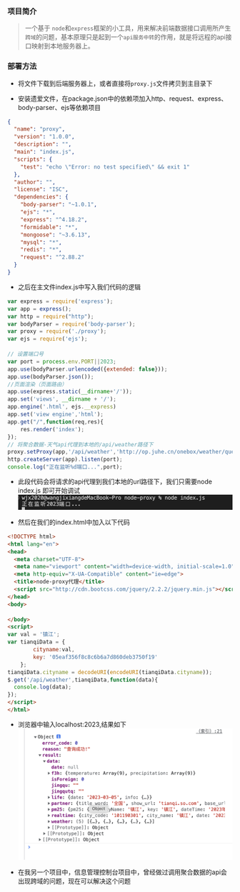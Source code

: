 ### 项目简介

> 一个基于 `node`和`express`框架的小工具，用来解决前端数据接口调用所产生`跨域`的问题，基本原理只是起到一个`api服务中转`的作用，就是将远程的api接口映射到本地服务器上。

### 部署方法

- 将文件下载到后端服务器上，或者直接将`proxy.js`文件拷贝到主目录下

- 安装遗爱文件，在package.json中的依赖项加入http、request、express、body-parser、ejs等依赖项目

```json
{
  "name": "proxy",
  "version": "1.0.0",
  "description": "",
  "main": "index.js",
  "scripts": {
    "test": "echo \"Error: no test specified\" && exit 1"
  },
  "author": "",
  "license": "ISC",
  "dependencies": {
    "body-parser": "~1.0.1",
    "ejs": "*",
    "express": "^4.18.2",
    "formidable": "*",
    "mongoose": "~3.6.13",
    "mysql": "*",
    "redis": "*",
    "request": "^2.88.2"
  }
}
```

- 之后在主文件index.js中写入我们代码的逻辑

```js
var express = require('express');
var app = express();
var http = require("http");
var bodyParser = require('body-parser');
var proxy = require('./proxy');
var ejs = require('ejs');

// 设置端口号
var port = process.env.PORT||2023;
app.use(bodyParser.urlencoded({extended: false}));
app.use(bodyParser.json());
//页面渲染（页面路由）
app.use(express.static(__dirname+'/'));
app.set('views', __dirname + '/');
app.engine('.html', ejs.__express)
app.set('view engine','html');
app.get("/",function(req,res){
	res.render('index');
});
// 将聚合数据-天气api代理到本地的/api/weather路径下
proxy.setProxy(app,'/api/weather','http://op.juhe.cn/onebox/weather/query');
http.createServer(app).listen(port);
console.log("正在监听%d端口...",port);
```

- 此段代码会将请求的api代理到我们本地的url路径下，我们只需要node index.js 即可开始调试
![Alt text](images/1.png)

- 然后在我们的index.html中加入以下代码

```html
<!DOCTYPE html>
<html lang="en">
<head>
  <meta charset="UTF-8">
  <meta name="viewport" content="width=device-width, initial-scale=1.0">
  <meta http-equiv="X-UA-Compatible" content="ie=edge">
  <title>node-proxy代理</title>
  <script src="http://cdn.bootcss.com/jquery/2.2.2/jquery.min.js"></script>
</head>
<body>

</body>
<script>
var val = '镇江';
var tianqiData = {
        cityname:val,
        key: '05eaf356f8c8c6b6a7d860deb3750f19'
    };
tianqiData.cityname = decodeURI(encodeURI(tianqiData.cityname));
$.get('/api/weather',tianqiData,function(data){
  console.log(data);
});
</script>
</html>
```

- 浏览器中输入localhost:2023,结果如下
![Alt text](images/2.png)


- 在我另一个项目中，信息管理控制台项目中，曾经做过调用聚合数据的api会出现跨域的问题，现在可以解决这个问题
















